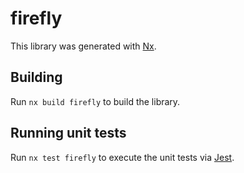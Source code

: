 # firefly

This library was generated with [Nx](https://nx.dev).

## Building

Run `nx build firefly` to build the library.

## Running unit tests

Run `nx test firefly` to execute the unit tests via [Jest](https://jestjs.io).
